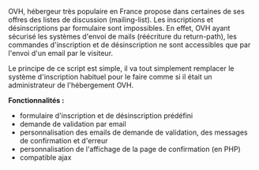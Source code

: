 OVH, hébergeur très populaire en France propose dans certaines de ses offres des listes de discussion (mailing-list). Les inscriptions et désinscriptions par formulaire sont impossibles. En effet, OVH ayant sécurisé les systèmes d'envoi de mails (réécriture du return-path), les commandes d'inscription et de désinscription ne sont accessibles que par l'envoi d'un email par le visiteur.

Le principe de ce script est simple, il va tout simplement remplacer le système d'inscription habituel pour le faire comme si il était un administrateur de l'hébergement OVH.

**Fonctionnalités :**

  * formulaire d'inscription et de désinscription prédéfini
  * demande de validation par email
  * personnalisation des emails de demande de validation, des messages de confirmation et d'erreur
  * personnalisation de l'affichage de la page de confirmation (en PHP)
  * compatible ajax